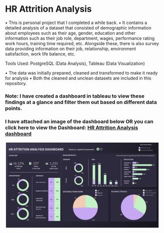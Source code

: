 # HR Attrition Analysis  

• This is personal project that I completed a while back.
• It contains a detailed analysis of a dataset that consisted of demographic information about employees such as their age, gender, education and other information such as their job role, department, wages, performance rating work hours, training time required, etc. Alongside these, there is also survey data providing information on their job, relationship, environment satisfaction, work life balance, etc.

Tools Used: PostgreSQL (Data Analysis), Tableau (Data Visualization)

• The data was initially prepared, cleaned and transformed to make it ready for analysis
• Both the cleaned and unclean datasets are included in this repository. 

### Note: I have created a dashboard in tableau to view these findings at a glance and filter them out based on different data points.  
### I have attached an image of the dashboard below OR you can click here to view the Dashboard: [HR Attrition Analysis dashboard](https://public.tableau.com/app/profile/jayesh25/viz/HRAttritionAnalysis_16866548755520/Dashboard1)  

![Dashboard](images/Dashboard.png)
